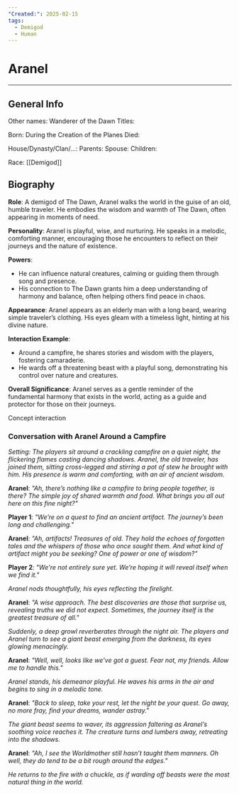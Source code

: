 ```yaml
---
"Created:": 2025-02-15
tags:
  - Demigod
  - Human
---
```


# Aranel
---
## General Info

Other names: Wanderer of the Dawn
Titles:

Born: During the Creation of the Planes
Died:

House/Dynasty/Clan/...:
Parents:
Spouse:
Children:

Race: [[Demigod]]



## Biography

**Role**: A demigod of The Dawn, Aranel walks the world in the guise of an old, humble traveler. He embodies the wisdom and warmth of The Dawn, often appearing in moments of need.

**Personality**: Aranel is playful, wise, and nurturing. He speaks in a melodic, comforting manner, encouraging those he encounters to reflect on their journeys and the nature of existence.

**Powers**:

- He can influence natural creatures, calming or guiding them through song and presence.
- His connection to The Dawn grants him a deep understanding of harmony and balance, often helping others find peace in chaos.

**Appearance**: Aranel appears as an elderly man with a long beard, wearing simple traveler’s clothing. His eyes gleam with a timeless light, hinting at his divine nature.

**Interaction Example**:

- Around a campfire, he shares stories and wisdom with the players, fostering camaraderie.
- He wards off a threatening beast with a playful song, demonstrating his control over nature and creatures.

**Overall Significance**: Aranel serves as a gentle reminder of the fundamental harmony that exists in the world, acting as a guide and protector for those on their journeys.










Concept interaction

### **Conversation with Aranel Around a Campfire**

_Setting: The players sit around a crackling campfire on a quiet night, the flickering flames casting dancing shadows. Aranel, the old traveler, has joined them, sitting cross-legged and stirring a pot of stew he brought with him. His presence is warm and comforting, with an air of ancient wisdom._

**Aranel**: _"Ah, there’s nothing like a campfire to bring people together, is there? The simple joy of shared warmth and food. What brings you all out here on this fine night?"_

**Player 1**: _"We’re on a quest to find an ancient artifact. The journey’s been long and challenging."_

**Aranel**: _"Ah, artifacts! Treasures of old. They hold the echoes of forgotten tales and the whispers of those who once sought them. And what kind of artifact might you be seeking? One of power or one of wisdom?"_

**Player 2**: _"We're not entirely sure yet. We’re hoping it will reveal itself when we find it."_

_Aranel nods thoughtfully, his eyes reflecting the firelight._

**Aranel**: _"A wise approach. The best discoveries are those that surprise us, revealing truths we did not expect. Sometimes, the journey itself is the greatest treasure of all."_

_Suddenly, a deep growl reverberates through the night air. The players and Aranel turn to see a giant beast emerging from the darkness, its eyes glowing menacingly._

**Aranel**: _"Well, well, looks like we’ve got a guest. Fear not, my friends. Allow me to handle this."_

_Aranel stands, his demeanor playful. He waves his arms in the air and begins to sing in a melodic tone._

**Aranel**: _"Back to sleep, take your rest, let the night be your quest. Go away, no more fray, find your dreams, wander astray."_

_The giant beast seems to waver, its aggression faltering as Aranel’s soothing voice reaches it. The creature turns and lumbers away, retreating into the shadows._

**Aranel**: _"Ah, I see the Worldmother still hasn’t taught them manners. Oh well, they do tend to be a bit rough around the edges."_

_He returns to the fire with a chuckle, as if warding off beasts were the most natural thing in the world._